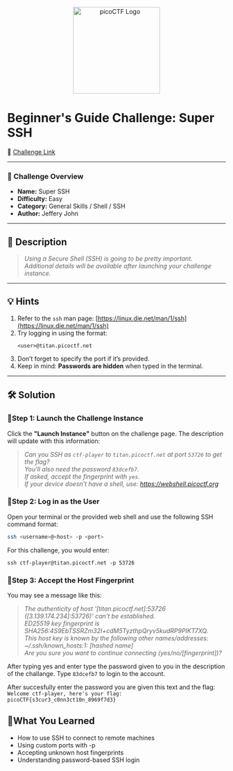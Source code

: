 <p align="center">
  <img src="https://play.picoctf.org/api/media/picoCTF_p_logo_4c_3_NoYG1qU_3zBp50s.png" alt="picoCTF Logo" width="200"/>
</p>

# Beginner's Guide Challenge: Super SSH 

🔗 [Challenge Link](https://play.picoctf.org/playlists/18?m=146)

---

### 📌 Challenge Overview

- **Name:** Super SSH  
- **Difficulty:** Easy  
- **Category:** General Skills / Shell / SSH   
- **Author:** Jeffery John

---

## 📝 Description
> *Using a Secure Shell (SSH) is going to be pretty important.  
Additional details will be available after launching your challenge instance.*

---

## 💡 Hints

1. Refer to the `ssh` man page: [https://linux.die.net/man/1/ssh](https://linux.die.net/man/1/ssh)
2. Try logging in using the format:
    ```
    <user>@titan.picoctf.net
    ```
3. Don’t forget to specify the port if it’s provided.
4. Keep in mind: **Passwords are hidden** when typed in the terminal.

---

## 🛠️ Solution

### 🔹Step 1: Launch the Challenge Instance
Click the **"Launch Instance"** button on the challenge page. The description will update with this information:

> *Can you SSH as `ctf-player` to `titan.picoctf.net` at port `53726` to get the flag?  
You'll also need the password `83dcefb7`.  
If asked, accept the fingerprint with `yes`.  
If your device doesn't have a shell, use: https://webshell.picoctf.org*

### 🔹Step 2: Log in as the User

Open your terminal or the provided web shell and use the following SSH command format:

```bash
ssh <username>@<host> -p <port>
```
For this challenge, you would enter:
```
ssh ctf-player@titan.picoctf.net -p 53726
```

### 🔹Step 3: Accept the Host Fingerprint
You may see a message like this:

> *The authenticity of host '[titan.picoctf.net]:53726 ([3.139.174.234]:53726)' can't be established. <br>
ED25519 key fingerprint is SHA256:4S9EbTSSRZm32I+cdM5TyzthpQryv5kudRP9PIKT7XQ. <br>
This host key is known by the following other names/addresses: <br>
    ~/.ssh/known_hosts:1: [hashed name] <br>
Are you sure you want to continue connecting (yes/no/[fingerprint])?*


After typing yes and enter type the password given to you in the description of the challange. 
Type ```83dcefb7``` to login to the account.

After succesfully enter the password you are given this text and the flag: <br>
``` Welcome ctf-player, here's your flag: picoCTF{s3cur3_c0nn3ct10n_8969f7d3} ```

## 🧠What You Learned
* How to use SSH to connect to remote machines
* Using custom ports with -p
* Accepting unknown host fingerprints
* Understanding password-based SSH login

